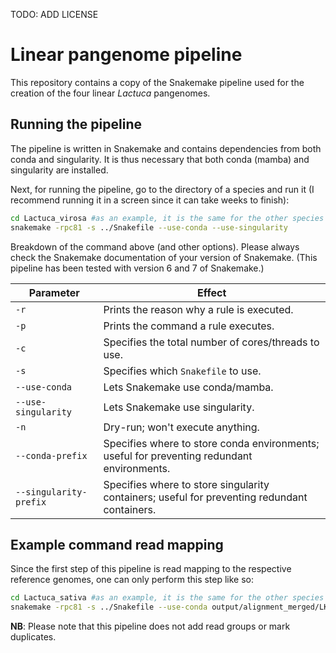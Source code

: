 TODO: ADD LICENSE

# Linear pangenome pipeline

This repository contains a copy of the Snakemake pipeline used for the creation of the four linear _Lactuca_ pangenomes. 

## Running the pipeline

The pipeline is written in Snakemake and contains dependencies from both conda and singularity.
It is thus necessary that both conda (mamba) and singularity are installed.

Next, for running the pipeline, go to the directory of a species and run it (I recommend running it in a screen since it can take weeks to finish):

```bash
cd Lactuca_virosa #as an example, it is the same for the other species
snakemake -rpc81 -s ../Snakefile --use-conda --use-singularity
```

Breakdown of the command above (and other options). Please always check the Snakemake documentation of your version of Snakemake. (This pipeline has been tested with version 6 and 7 of Snakemake.)

| Parameter              | Effect                                                                                       |
| ---------------------- | -------------------------------------------------------------------------------------------- |
| `-r`                   | Prints the reason why a rule is executed.                                                    |
| `-p`                   | Prints the command a rule executes.                                                          |
| `-c`                   | Specifies the total number of cores/threads to use.                                          |
| `-s`                   | Specifies which `Snakefile` to use.                                                          |
| `--use-conda`          | Lets Snakemake use conda/mamba.                                                              |
| `--use-singularity`    | Lets Snakemake use singularity.                                                              |
| `-n`                   | Dry-run; won't execute anything.                                                             |
| `--conda-prefix`       | Specifies where to store conda environments; useful for preventing redundant environments.   |
| `--singularity-prefix` | Specifies where to store singularity containers; useful for preventing redundant containers. |

## Example command read mapping

Since the first step of this pipeline is read mapping to the respective reference genomes, one can only perform this step like so:

```bash
cd Lactuca_sativa #as an example, it is the same for the other species
snakemake -rpc81 -s ../Snakefile --use-conda output/alignment_merged/LK122.bam.bai #using LK122 as an example, it is the same for other accessions
```

**NB**: Please note that this pipeline does not add read groups or mark duplicates.
